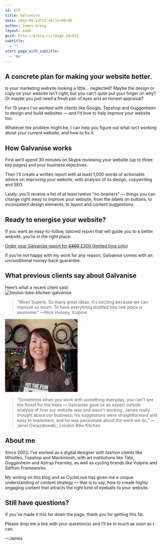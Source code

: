 ```yaml
---
id: 633
title: Galvanise
date: 2016-09-24T15:46:52+00:00
author: James Greig
layout: page
guid: http://greig.cc/?page_id=633
subtitle:
  - ""
start_page_with_subtitle:
  - 'No'
---
```

<h2>A concrete plan for making your website better.</h2>
Is your marketing website looking a little... neglected? Maybe the design or copy on your website isn’t right, but you can't quite put your finger on why? Or maybe you just need a fresh pair of eyes and an honest appraisal?

For 15 years I’ve worked with clients like Google, Topshop and Guggenheim to design and build websites — and I’d love to help improve your website too.

Whatever the problem might be, I can help you figure out what isn’t working about your current website, and how to fix it.
<h2>How Galvanise works</h2>
First we’ll spend 30 minutes on Skype reviewing your website (up to three key pages) and your business objectives.

Then I'll create a written report with at least 1,000 words of actionable advice on improving your website, with analysis of its design, copywriting and SEO.

Lastly, you’ll receive a list of at least twelve “no-brainers” — things you can change right away to improve your website, from the labels on buttons, to inconsistent design elements, to layout and content suggestions.
<h2>Ready to energise your website?</h2>
If you want an easy-to-follow, tailored report that will guide you to a better website, you’re in the right place.

<a href="mailto:james@greig.cc?Subject=Galvanise" class="f5 link br2 ph3 pv2 mb2 dib ba black sans-serif center">Order your Galvanise report for <del>£400</del> £300 (limited time only)</a>


If you’re not happy with my work for any reason, Galvanise comes with an unconditional money-back guarantee.
<h2>What previous clients say about Galvanise</h2>
Here’s what a recent client said:
<div class="measure"><img class="mw4 fl mr3" src="/media/nick-hussey-vulpine-galvanise.png" alt="london-bike-kitchen-galvanise" width="240" height="240" />
<blockquote>"Wow! Superb. So many great ideas, it's exciting because we can improve so much. To have everything distilled into one place is awesome."
—Nick Hussey, Vulpine</blockquote>
</div>

<div class="measure"><img class="mw4 fl mr3" src="/media/portrait-jenni-london-bike-kitchen.jpg" alt="nick-hussey-vulpine-galvanise" width="240" height="240" />
<blockquote>"Sometimes when you work with something everyday, you can't see the forest for the trees — Galvanise gave us an expert outside analysis of how our website was and wasn't working. James really thought about our business; his suggestions were straightforward and easy to implement, and he was passionate about the work we do."
—Jenni Gwiazdowski,, London Bike Kitchen</blockquote>
</div>

<h2>About me</h2>
Since 2003, I’ve worked as a digital designer with fashion clients like Whistles, Topshop and Mackintosh, with art institutions like Tate, Guggenheim and Astrup Fearnley, as well as cycling brands like Vulpine and Saffron Frameworks.

My writing on this blog and as CycleLove has given me a unique understanding of content strategy — that is to say, how to create highly engaging content that attracts the right kind of eyeballs to your website.
<h2>Still have questions?</h2>
If you’ve made it this far down the page, thank you for getting this far.

Please drop me a line with your question(s) and I’ll be in touch as soon as I can.

—James